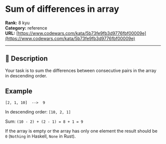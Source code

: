 # Sum of differences in array

**Rank:** 8 kyu  
**Category:** reference  
**URL:** [https://www.codewars.com/kata/5b73fe9fb3d9776fbf00009e](https://www.codewars.com/kata/5b73fe9fb3d9776fbf00009e)

---

## 📝 Description

Your task is to sum the differences between consecutive pairs in the array in descending order.

## Example

```
[2, 1, 10]  -->  9
```

In descending order: `[10, 2, 1]`

Sum: `(10 - 2) + (2 - 1) = 8 + 1 = 9`

If the array is empty or the array has only one element the result should be `0` (`Nothing` in Haskell, `None` in Rust).

